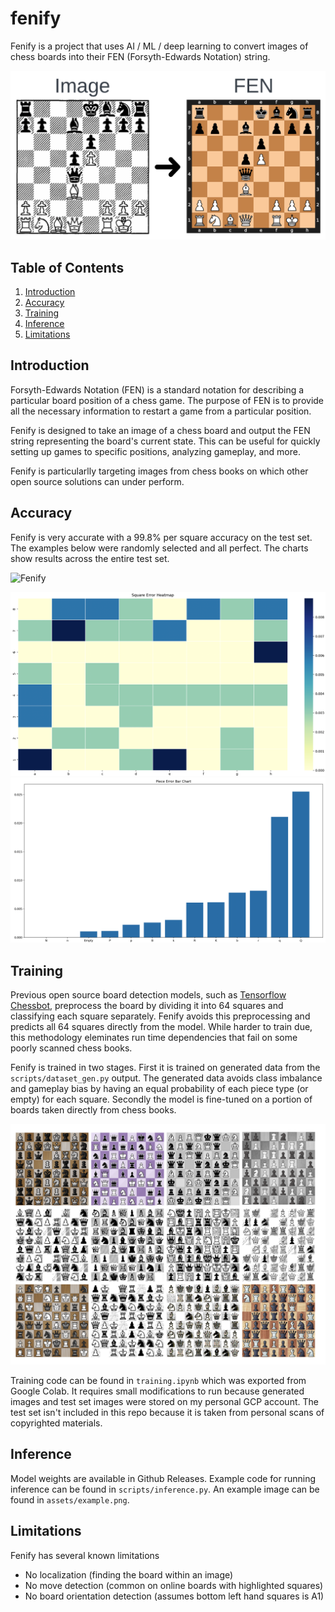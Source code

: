 # fenify
Fenify is a project that uses AI / ML / deep learning to convert images of chess boards into their FEN (Forsyth-Edwards Notation) string. 

![Fenify](assets/Fenify.png)

## Table of Contents

1. [Introduction](#introduction)
2. [Accuracy](#accuracy)
3. [Training](#training)
4. [Inference](#inference)
4. [Limitations](#limitations)

## Introduction

Forsyth-Edwards Notation (FEN) is a standard notation for describing a particular board position of a chess game. The purpose of FEN is to provide all the necessary information to restart a game from a particular position.  

Fenify is designed to take an image of a chess board and output the FEN string representing the board's current state. This can be useful for quickly setting up games to specific positions, analyzing gameplay, and more.

Fenify is particularlly targeting images from chess books on which other open source solutions can under perform. 

## Accuracy

Fenify is very accurate with a 99.8% per square accuracy on the test set.  The examples below were randomly selected and all perfect.  The charts show results across the entire test set. 

![Fenify](assets/Examples.png)

![Fenify](assets/Squares.png)
![Fenify](assets/Pieces.png)


## Training

Previous open source board detection models, such as [Tensorflow Chessbot](https://github.com/Elucidation/tensorflow_chessbot), preprocess the board by dividing it into 64 squares and classifying each square separately.  Fenify avoids this preprocessing and predicts all 64 squares directly from the model.  While harder to train due, this methodology eleminates run time dependencies that fail on some poorly scanned chess books.  

Fenify is trained in two stages.  First it is trained on generated data from the `scripts/dataset_gen.py` output.  The generated data avoids class imbalance and gameplay bias by having an equal probability of each piece type (or empty) for each square.  Secondly the model is fine-tuned on a portion of boards taken directly from chess books.

![Fenify](assets/Data.png)

Training code can be found in `training.ipynb` which was exported from Google Colab.  It requires small modifications to run because generated images and test set images were stored on my personal GCP account.  The test set isn't included in this repo because it is taken from personal scans of copyrighted materials.   

## Inference

Model weights are available in Github Releases.  Example code for running inference can be found in `scripts/inference.py`.  An example image can be found in `assets/example.png`.

## Limitations

Fenify has several known limitations
- No localization (finding the board within an image)
- No move detection (common on online boards with highlighted squares)
- No board orientation detection (assumes bottom left hand squares is A1)